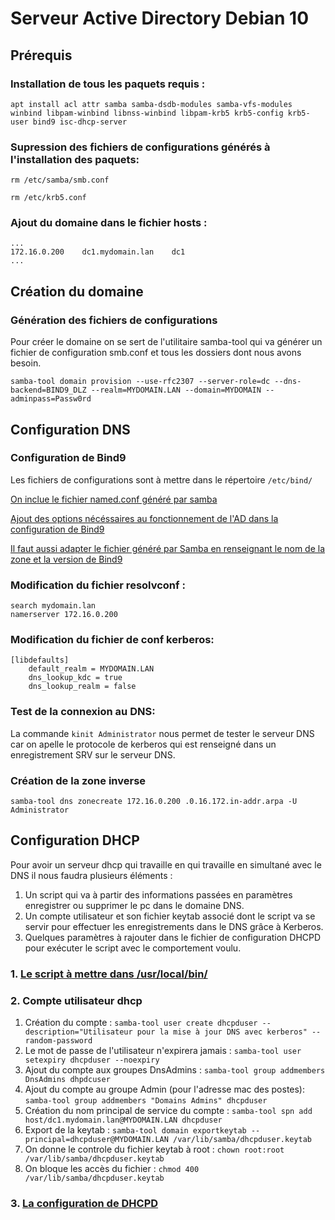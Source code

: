 # Serveur Active Directory Debian 10 

## Prérequis
### Installation de tous les paquets requis :

`apt install acl attr samba samba-dsdb-modules samba-vfs-modules winbind libpam-winbind libnss-winbind libpam-krb5 krb5-config krb5-user bind9 isc-dhcp-server`

### Supression des fichiers de configurations générés à l'installation des paquets:

`rm /etc/samba/smb.conf`

`rm /etc/krb5.conf`

### Ajout du domaine dans le fichier hosts :
```properties
...
172.16.0.200    dc1.mydomain.lan    dc1
...
```

## Création du domaine
### Génération des fichiers de configurations
Pour créer le domaine on se sert de l'utilitaire samba-tool qui va générer un fichier de configuration smb.conf et tous les dossiers dont nous avons besoin.

`samba-tool domain provision --use-rfc2307 --server-role=dc --dns-backend=BIND9_DLZ --realm=MYDOMAIN.LAN --domain=MYDOMAIN --adminpass=Passw0rd`

## Configuration DNS


### Configuration de Bind9
Les fichiers de configurations sont à mettre dans le répertoire `/etc/bind/`

[On inclue le fichier named.conf généré par samba](Conf/named.conf.local)

[Ajout des options nécéssaires au fonctionnement de l'AD dans la configuration de Bind9](Conf/named.conf.options)

[Il faut aussi adapter le fichier généré par Samba en renseignant le nom de la zone et la version de Bind9](Conf/named.conf) 


### Modification du fichier resolvconf :
```properties
search mydomain.lan
namerserver 172.16.0.200
```

### Modification du fichier de conf kerberos:
```properties
[libdefaults]
    default_realm = MYDOMAIN.LAN
    dns_lookup_kdc = true
    dns_lookup_realm = false
```

### Test de la connexion au DNS:
La commande `kinit Administrator` nous permet de tester le serveur DNS car on apelle le protocole de kerberos qui est renseigné dans un enregistrement SRV sur le serveur DNS.
 
### Création de la zone inverse
`samba-tool dns zonecreate 172.16.0.200 .0.16.172.in-addr.arpa -U Administrator`

## Configuration DHCP

Pour avoir un serveur dhcp qui travaille en qui travaille en simultané avec le DNS il nous faudra plusieurs éléments :

1. Un script qui va à partir des informations passées en paramètres enregistrer ou supprimer le pc dans le domaine DNS.
2. Un compte utilisateur et son fichier keytab associé dont le script va se servir pour effectuer les enregistrements dans le DNS grâce à Kerberos.
3. Quelques paramètres à rajouter dans le fichier de configuration DHCPD pour exécuter le script avec le comportement voulu.

### 1. [Le script à mettre dans /usr/local/bin/](Fichiers/DHCP/dhcp-dyndns.sh)

### 2. Compte utilisateur dhcp
1. Création du compte : `samba-tool user create dhcpduser --description="Utilisateur pour la mise à jour DNS avec kerberos" --random-password`
2. Le mot de passe de l'utilisateur n'expirera jamais : `samba-tool user setexpiry dhcpduser --noexpiry`
3. Ajout du compte aux groupes DnsAdmins : `samba-tool group addmembers DnsAdmins dhpdcuser`
4. Ajout du compte au groupe Admin (pour l'adresse mac des postes): `samba-tool group addmembers "Domains Admins" dhcpduser`
5. Création du nom principal de service du compte : `samba-tool spn add host/dc1.mydomain.lan@MYDOMAIN.LAN dhcpduser`
6. Export de la keytab : `samba-tool domain exportkeytab --principal=dhcpduser@MYDOMAIN.LAN /var/lib/samba/dhcpduser.keytab`
7. On donne le controle du fichier keytab à root : `chown root:root /var/lib/samba/dhcpduser.keytab`
8. On bloque les accès du fichier : `chmod 400 /var/lib/samba/dhcpduser.keytab`

### 3. [La configuration de DHCPD](Fichiers/DHCP/dhcpd.conf)